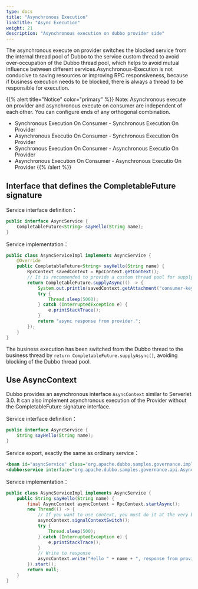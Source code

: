 ```yaml
---
type: docs
title: "Asynchronous Execution"
linkTitle: "Async Execution"
weight: 21
description: "Asynchronous execution on dubbo provider side"
---
```


The asynchronous execute on provider switches the blocked service from the internal thread pool of Dubbo to the service custom thread to avoid over-occupation of the Dubbo thread pool, which helps to avoid mutual influence between different services.Asynchronous-Execution is not conducive to saving resources or improving RPC responsiveness, because if business execution needs to be blocked, there is always a thread to be responsible for execution.

{{% alert title="Notice" color="primary" %}}
Note: Asynchronous execute on provider and asynchronous execute on consumer are independent of each other. You can configure ends of any orthogonal combination.

- Synchronous Execution On Consumer - Synchronous Execution On Provider
- Asynchronous Executio On Consumer - Synchronous Execution On Provider
- Synchronous Execution On Consumer - Asynchronous Executio On Provider
- Asynchronous Execution On Consumer - Asynchronous Executio On Provider
{{% /alert %}}

## Interface that defines the CompletableFuture signature

Service interface definition：

```java
public interface AsyncService {
    CompletableFuture<String> sayHello(String name);
}
```

Service implementation：

```java
public class AsyncServiceImpl implements AsyncService {
    @Override
    public CompletableFuture<String> sayHello(String name) {
        RpcContext savedContext = RpcContext.getContext();
        // It is recommended to provide a custom thread pool for supplyAsync to avoid using the JDK common thread pool.
        return CompletableFuture.supplyAsync(() -> {
            System.out.println(savedContext.getAttachment("consumer-key1"));
            try {
                Thread.sleep(5000);
            } catch (InterruptedException e) {
                e.printStackTrace();
            }
            return "async response from provider.";
        });
    }
}
```

The business execution has been switched from the Dubbo thread to the business thread by `return CompletableFuture.supplyAsync()`, avoiding blocking of the Dubbo thread pool.



## Use AsyncContext

Dubbo provides an asynchronous interface `AsyncContext` similar to Serverlet 3.0. It can also implement asynchronous execution of the Provider without the CompletableFuture signature interface.

Service interface definition：

```java
public interface AsyncService {
    String sayHello(String name);
}
```

Service export, exactly the same as ordinary service：

```xml
<bean id="asyncService" class="org.apache.dubbo.samples.governance.impl.AsyncServiceImpl"/>
<dubbo:service interface="org.apache.dubbo.samples.governance.api.AsyncService" ref="asyncService"/>
```

Service implementation：

```java
public class AsyncServiceImpl implements AsyncService {
    public String sayHello(String name) {
        final AsyncContext asyncContext = RpcContext.startAsync();
        new Thread(() -> {
            // If you want to use context, you must do it at the very beginning
            asyncContext.signalContextSwitch();
            try {
                Thread.sleep(500);
            } catch (InterruptedException e) {
                e.printStackTrace();
            }
            // Write to response
            asyncContext.write("Hello " + name + ", response from provider.");
        }).start();
        return null;
    }
}
```


